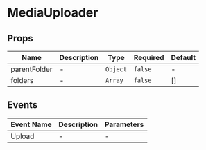 # MediaUploader

## Props

<!-- @vuese:MediaUploader:props:start -->

|Name|Description|Type|Required|Default|
|---|---|---|---|---|
|parentFolder|-|`Object`|`false`|-|
|folders|-|`Array`|`false`|[]|

<!-- @vuese:MediaUploader:props:end -->


## Events

<!-- @vuese:MediaUploader:events:start -->

|Event Name|Description|Parameters|
|---|---|---|
|Upload|-|-|

<!-- @vuese:MediaUploader:events:end -->


